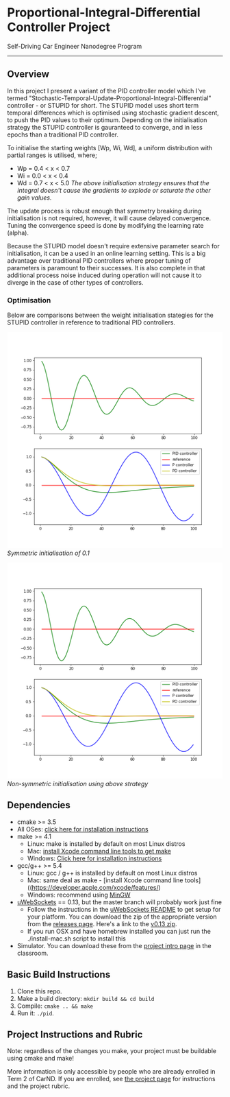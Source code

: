 # Proportional-Integral-Differential Controller Project
Self-Driving Car Engineer Nanodegree Program

---

## Overview
In this project I present a variant of the PID controller model which I've termed "Stochastic-Temporal-Update-Proportional-Integral-Differential" controller - or STUPID for short.  The STUPID model uses short term temporal differences which is optimised using stochastic gradient descent, to push the PID values to their optimum.
Depending on the initialisation strategy the STUPID controller is gauranteed to converge, and in less epochs than a traditional PID controller.

To initialise the starting weights [Wp, Wi, Wd], a uniform distribution with partial ranges is utilised, where;
 - Wp = 0.4 < x < 0.7
 - Wi = 0.0 < x < 0.4
 - Wd = 0.7 < x < 5.0
*The above initialisation strategy ensures that the integral doesn't cause the gradients to explode or saturate the other gain values.*

The update process is robust enough that symmetry breaking during initialisation is not required, however, it will cause delayed convergence.  Tuning the convergence speed is done by modifying the learning rate (alpha).

Because the STUPID model doesn't require extensive parameter search for initialisation, it can be a used in an online learning setting.  This is a big advantage over traditional PID controllers where proper tuning of parameters is paramount to their successes.
It is also complete in that additional process noise induced during operation will not cause it to diverge in the case of other types of controllers.

### Optimisation

Below are comparisons between the weight initialisation stategies for the STUPID controller in reference to traditional PID controllers.

![STUPID Optimisation using symmetric vs. standard PID controllers](/images/SGD-PID-1.png)
*Symmetric initialisation of 0.1*

![STUPID Optimisation weight strategy vs. standard PID controllers](/images/SGD-PID-1.png)
*Non-symmetric initialisation using above strategy*

## Dependencies

* cmake >= 3.5
 * All OSes: [click here for installation instructions](https://cmake.org/install/)
* make >= 4.1
  * Linux: make is installed by default on most Linux distros
  * Mac: [install Xcode command line tools to get make](https://developer.apple.com/xcode/features/)
  * Windows: [Click here for installation instructions](http://gnuwin32.sourceforge.net/packages/make.htm)
* gcc/g++ >= 5.4
  * Linux: gcc / g++ is installed by default on most Linux distros
  * Mac: same deal as make - [install Xcode command line tools]((https://developer.apple.com/xcode/features/)
  * Windows: recommend using [MinGW](http://www.mingw.org/)
* [uWebSockets](https://github.com/uWebSockets/uWebSockets) == 0.13, but the master branch will probably work just fine
  * Follow the instructions in the [uWebSockets README](https://github.com/uWebSockets/uWebSockets/blob/master/README.md) to get setup for your platform. You can download the zip of the appropriate version from the [releases page](https://github.com/uWebSockets/uWebSockets/releases). Here's a link to the [v0.13 zip](https://github.com/uWebSockets/uWebSockets/archive/v0.13.0.zip).
  * If you run OSX and have homebrew installed you can just run the ./install-mac.sh script to install this
* Simulator. You can download these from the [project intro page](https://github.com/udacity/CarND-PID-Control-Project/releases) in the classroom.

## Basic Build Instructions

1. Clone this repo.
2. Make a build directory: `mkdir build && cd build`
3. Compile: `cmake .. && make`
4. Run it: `./pid`. 

## Project Instructions and Rubric

Note: regardless of the changes you make, your project must be buildable using
cmake and make!

More information is only accessible by people who are already enrolled in Term 2
of CarND. If you are enrolled, see [the project page](https://classroom.udacity.com/nanodegrees/nd013/parts/40f38239-66b6-46ec-ae68-03afd8a601c8/modules/f1820894-8322-4bb3-81aa-b26b3c6dcbaf/lessons/e8235395-22dd-4b87-88e0-d108c5e5bbf4/concepts/6a4d8d42-6a04-4aa6-b284-1697c0fd6562)
for instructions and the project rubric.
